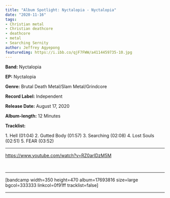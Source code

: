 ```yaml
---
title: "Album Spotlight: Nyctalopia - Nyctalopia"
date: "2020-11-16"
tags:
- Christian metal
- Christian deathcore
- deathcore
- metal
- Searching Sernity
author: Jeffrey Agyepong
featuredimg: https://i.ibb.co/qjF7FWW/a4114459735-10.jpg
---
```


**Band:** Nyctalopia

**EP:** Nyctalopia

**Genre:** Brutal Death Metal/Slam Metal/Grindcore

**Record Label:** Independent

**Release Date:** August 17, 2020

**Album-length:** 12 Minutes

**Tracklist:**

1\. Hell (01:04) 2. Gutted Body (01:57) 3. Searching (02:08) 4. Lost Souls (02:51) 5. FEAR (03:52)

* * *

https://www.youtube.com/watch?v=RZ0arIDzM5M

 

* * *

\[bandcamp width=350 height=470 album=17693816 size=large bgcol=333333 linkcol=0f91ff tracklist=false\]

* * *
